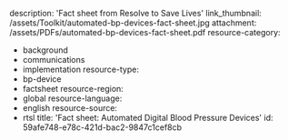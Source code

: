 description: 'Fact sheet from Resolve to Save Lives'
link_thumbnail: /assets/Toolkit/automated-bp-devices-fact-sheet.jpg
attachment: /assets/PDFs/automated-bp-devices-fact-sheet.pdf
resource-category:
  - background
  - communications
  - implementation
resource-type:
  - bp-device
  - factsheet
resource-region:
  - global
resource-language:
  - english
resource-source:
  - rtsl
title: 'Fact sheet: Automated Digital Blood Pressure Devices'
id: 59afe748-e78c-421d-bac2-9847c1cef8cb
